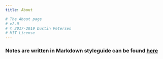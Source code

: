 ```yaml
---
title: About

# The About page
# v2.0
# © 2017-2019 Dustin Petersen
# MIT License
---
```


### Notes are written in Markdown styleguide can be found [here](https://developer.rhino3d.com/guides/general/developer-docs-style-guide/)

